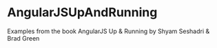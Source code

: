 # AngularJSUpAndRunning
Examples from the book AngularJS Up &amp; Running by Shyam Seshadri &amp; Brad Green
